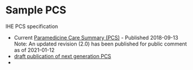
# Sample PCS

IHE PCS specification 

- Current [Paramedicine Care Summary (PCS)](https://www.ihe.net//uploadedFiles/Documents/PCC/IHE_PCC_Suppl_PCS.pdf) - Published 2018-09-13 Note: An updated revision (2.0) has been published for public comment as of 2021-01-12
- [draft publication of next generation PCS](http://build.fhir.org/ig/IHE/PCC.PCS/branches/master/index.html)
- 
